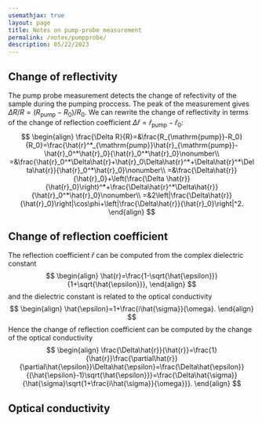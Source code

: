 ```yaml
---
usemathjax: true
layout: page
title: Notes on pump-probe measurement
permalink: /notes/pumpprobe/
description: 05/22/2023
---
```

## Change of reflectivity
The pump probe measurement detects the change of refectivity of the sample during the pumping proccess. The peak of the measurement gives $\Delta R/R=(R_{\mathrm{pump}}-R_{0})/R_{0}$. We can rewrite the change of reflectivity in terms of the change of reflection coefficient $\Delta\hat{r}=\hat{r}_{\mathrm{pump}}-\hat{r}_0$:
$$
\begin{align}  
    \frac{\Delta R}{R}=&\frac{R_{\mathrm{pump}}-R_0}{R_0}=\frac{\hat{r}^*_{\mathrm{pump}}\hat{r}_{\mathrm{pump}}-\hat{r}_0^*\hat{r}_0}{\hat{r}_0^*\hat{r}_0}\nonumber\\
    =&\frac{\hat{r}_0^*\Delta\hat{r}+\hat{r}_0\Delta\hat{r}^*+\Delta\hat{r}^*\Delta\hat{r}}{\hat{r}_0^*\hat{r}_0}\nonumber\\
    =&\frac{\Delta\hat{r}}{\hat{r}_0}+\left(\frac{\Delta \hat{r}}{\hat{r}_0}\right)^*+\frac{\Delta\hat{r}^*\Delta\hat{r}}{\hat{r}_0^*\hat{r}_0}\nonumber\\
    =&2\left|\frac{\Delta\hat{r}}{\hat{r}_0}\right|\cos\phi+\left|\frac{\Delta\hat{r}}{\hat{r}_0}\right|^2.
\end{align}
$$
## Change of reflection coefficient
The reflection coefficient $\hat{r}$ can be computed from the complex dielectric constant
$$
\begin{align}
    \hat{r}=\frac{1-\sqrt{\hat{\epsilon}}}{1+\sqrt{\hat{\epsilon}}},
\end{align}
$$
and the dielectric constant is related to the optical conductivity 
$$
\begin{align}
    \hat{\epsilon}=1+\frac{i\hat{\sigma}}{\omega}.
\end{align}
$$
Hence the change of reflection coefficient can be computed by the change of the optical conductivity
$$
\begin{align}
    \frac{\Delta\hat{r}}{\hat{r}}=\frac{1}{\hat{r}}\frac{\partial\hat{r}}{\partial\hat{\epsilon}}\Delta\hat{\epsilon}=\frac{\Delta\hat{\epsilon}}{(\hat{\epsilon}-1)\sqrt{\hat{\epsilon}}}=\frac{\Delta\hat{\sigma}}{\hat{\sigma}\sqrt{1+\frac{i\hat{\sigma}}{\omega}}}.
\end{align}
$$
## Optical conductivity